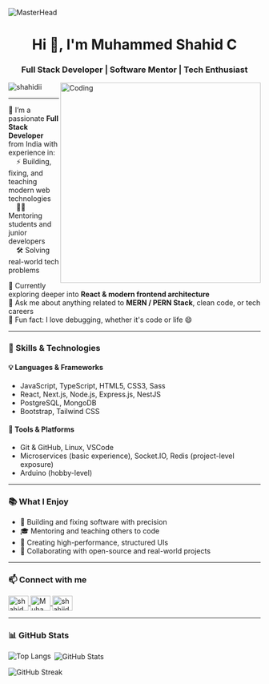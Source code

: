 ![MasterHead](https://mir-s3-cdn-cf.behance.net/project_modules/max_1200/79731568097599.5b50bca477735.jpg)

<h1 align="center">Hi 👋, I'm Muhammed Shahid C</h1>
<h3 align="center">Full Stack Developer | Software Mentor | Tech Enthusiast</h3>

<img align="right" alt="Coding" width="400" src="https://media.tenor.com/YZPnGuPeZv8AAAAd/coding.gif">

<p align="left">
  <img src="https://komarev.com/ghpvc/?username=shahidii&label=Profile%20views&color=0e75b6&style=flat" alt="shahidii" />
</p>

---

🔭 I’m a passionate **Full Stack Developer** from India with experience in:  
&nbsp;&nbsp;&nbsp;&nbsp;⚡ Building, fixing, and teaching modern web technologies  
&nbsp;&nbsp;&nbsp;&nbsp;🧑‍🏫 Mentoring students and junior developers  
&nbsp;&nbsp;&nbsp;&nbsp;🛠️ Solving real-world tech problems

🌱 Currently exploring deeper into **React & modern frontend architecture**  
💬 Ask me about anything related to **MERN / PERN Stack**, clean code, or tech careers  
🤹 Fun fact: I love debugging, whether it's code or life 😄

---

### 💼 Skills & Technologies

#### 💡 Languages & Frameworks
- JavaScript, TypeScript, HTML5, CSS3, Sass
- React, Next.js, Node.js, Express.js, NestJS
- PostgreSQL, MongoDB
- Bootstrap, Tailwind CSS

#### 🧰 Tools & Platforms
- Git & GitHub, Linux, VSCode
- Microservices (basic experience), Socket.IO, Redis (project-level exposure)
- Arduino (hobby-level)

---

### 📚 What I Enjoy
- 🔧 Building and fixing software with precision  
- 🎓 Mentoring and teaching others to code  
- 🚀 Creating high-performance, structured UIs  
- 🤝 Collaborating with open-source and real-world projects  

---

### 📫 Connect with me

<p align="left">
  <a href="https://dev.to/shahidcodez" target="blank">
    <img align="center" src="https://raw.githubusercontent.com/rahuldkjain/github-profile-readme-generator/master/src/images/icons/Social/devto.svg" alt="shahidcodez" height="30" width="40" />
  </a>
  <a href="https://www.linkedin.com/in/muhammed-shahid-c-9526b2287/" target="blank">
    <img align="center" src="https://raw.githubusercontent.com/rahuldkjain/github-profile-readme-generator/master/src/images/icons/Social/linked-in-alt.svg" alt="Muhammed Shahid C" height="30" width="40" />
  </a>
  <a href="https://instagram.com/shahiid.io" target="blank">
    <img align="center" src="https://raw.githubusercontent.com/rahuldkjain/github-profile-readme-generator/master/src/images/icons/Social/instagram.svg" alt="shahiid.io" height="30" width="40" />
  </a>
</p>

---

### 📊 GitHub Stats

<p>
  <img align="left" src="https://github-readme-stats.vercel.app/api/top-langs?username=shahidii&show_icons=true&locale=en&layout=compact" alt="Top Langs" />
</p>

<p>&nbsp;<img align="center" src="https://github-readme-stats.vercel.app/api?username=shahidii&show_icons=true&locale=en" alt="GitHub Stats" /></p>

<p><img align="center" src="https://github-readme-streak-stats.herokuapp.com/?user=shahidii" alt="GitHub Streak" /></p>
